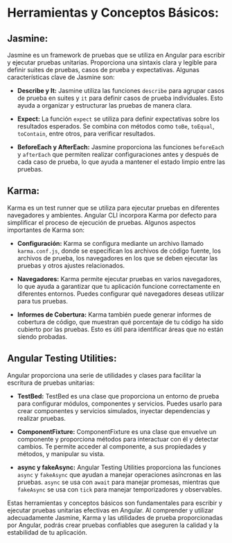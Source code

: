 # Herramientas y Conceptos Básicos:

## **Jasmine:**

Jasmine es un framework de pruebas que se utiliza en Angular para escribir y ejecutar pruebas unitarias. Proporciona una sintaxis clara y legible para definir suites de pruebas, casos de prueba y expectativas. Algunas características clave de Jasmine son:

- **Describe y It:** Jasmine utiliza las funciones `describe` para agrupar casos de prueba en suites y `it` para definir casos de prueba individuales. Esto ayuda a organizar y estructurar las pruebas de manera clara.

- **Expect:** La función `expect` se utiliza para definir expectativas sobre los resultados esperados. Se combina con métodos como `toBe`, `toEqual`, `toContain`, entre otros, para verificar resultados.

- **BeforeEach y AfterEach:** Jasmine proporciona las funciones `beforeEach` y `afterEach` que permiten realizar configuraciones antes y después de cada caso de prueba, lo que ayuda a mantener el estado limpio entre las pruebas.

## **Karma:**

Karma es un test runner que se utiliza para ejecutar pruebas en diferentes navegadores y ambientes. Angular CLI incorpora Karma por defecto para simplificar el proceso de ejecución de pruebas. Algunos aspectos importantes de Karma son:

- **Configuración:** Karma se configura mediante un archivo llamado `karma.conf.js`, donde se especifican los archivos de código fuente, los archivos de prueba, los navegadores en los que se deben ejecutar las pruebas y otros ajustes relacionados.

- **Navegadores:** Karma permite ejecutar pruebas en varios navegadores, lo que ayuda a garantizar que tu aplicación funcione correctamente en diferentes entornos. Puedes configurar qué navegadores deseas utilizar para tus pruebas.

- **Informes de Cobertura:** Karma también puede generar informes de cobertura de código, que muestran qué porcentaje de tu código ha sido cubierto por las pruebas. Esto es útil para identificar áreas que no están siendo probadas.

## **Angular Testing Utilities:**

Angular proporciona una serie de utilidades y clases para facilitar la escritura de pruebas unitarias:

- **TestBed:** TestBed es una clase que proporciona un entorno de prueba para configurar módulos, componentes y servicios. Puedes usarlo para crear componentes y servicios simulados, inyectar dependencias y realizar pruebas.

- **ComponentFixture:** ComponentFixture es una clase que envuelve un componente y proporciona métodos para interactuar con él y detectar cambios. Te permite acceder al componente, a sus propiedades y métodos, y manipular su vista.

- **async y fakeAsync:** Angular Testing Utilities proporciona las funciones `async` y `fakeAsync` que ayudan a manejar operaciones asíncronas en las pruebas. `async` se usa con `await` para manejar promesas, mientras que `fakeAsync` se usa con `tick` para manejar temporizadores y observables.

Estas herramientas y conceptos básicos son fundamentales para escribir y ejecutar pruebas unitarias efectivas en Angular. Al comprender y utilizar adecuadamente Jasmine, Karma y las utilidades de prueba proporcionadas por Angular, podrás crear pruebas confiables que aseguren la calidad y la estabilidad de tu aplicación.
